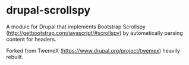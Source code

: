 # drupal-scrollspy
A module for Drupal that implements Bootstrap Scrollspy (http://getbootstrap.com/javascript/#scrollspy) by automatically parsing content for headers.

Forked from TwemeX (https://www.drupal.org/project/twemex) heavily rebuilt.
